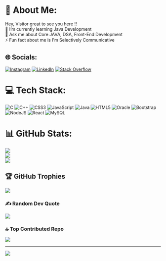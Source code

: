 # 💫 About Me:
Hey, Visitor great to see you here !!<br>🌱 I’m currently learning Java Development<br>💬 Ask me about Core JAVA, DSA, Front-End Development<br>⚡ Fun fact about me is I'm Selectively Communicative


## 🌐 Socials:
[![Instagram](https://img.shields.io/badge/Instagram-%23E4405F.svg?logo=Instagram&logoColor=white)](https://instagram.com/chaos_inmyvein) [![LinkedIn](https://img.shields.io/badge/LinkedIn-%230077B5.svg?logo=linkedin&logoColor=white)](https://linkedin.com/in/saumya-pandey-b12540206) [![Stack Overflow](https://img.shields.io/badge/-Stackoverflow-FE7A16?logo=stack-overflow&logoColor=white)](https://stackoverflow.com/users/saumya-pandey) 

# 💻 Tech Stack:
![C](https://img.shields.io/badge/c-%2300599C.svg?style=for-the-badge&logo=c&logoColor=white) ![C++](https://img.shields.io/badge/c++-%2300599C.svg?style=for-the-badge&logo=c%2B%2B&logoColor=white) ![CSS3](https://img.shields.io/badge/css3-%231572B6.svg?style=for-the-badge&logo=css3&logoColor=white) ![JavaScript](https://img.shields.io/badge/javascript-%23323330.svg?style=for-the-badge&logo=javascript&logoColor=%23F7DF1E) ![Java](https://img.shields.io/badge/java-%23ED8B00.svg?style=for-the-badge&logo=java&logoColor=white) ![HTML5](https://img.shields.io/badge/html5-%23E34F26.svg?style=for-the-badge&logo=html5&logoColor=white) ![Oracle](https://img.shields.io/badge/Oracle-F80000?style=for-the-badge&logo=oracle&logoColor=white) ![Bootstrap](https://img.shields.io/badge/bootstrap-%23563D7C.svg?style=for-the-badge&logo=bootstrap&logoColor=white) ![NodeJS](https://img.shields.io/badge/node.js-6DA55F?style=for-the-badge&logo=node.js&logoColor=white) ![React](https://img.shields.io/badge/react-%2320232a.svg?style=for-the-badge&logo=react&logoColor=%2361DAFB) ![MySQL](https://img.shields.io/badge/mysql-%2300f.svg?style=for-the-badge&logo=mysql&logoColor=white)
# 📊 GitHub Stats:
![](https://github-readme-stats.vercel.app/api?username=saumyaprashi&theme=dark&hide_border=false&include_all_commits=false&count_private=false)<br/>
![](https://github-readme-streak-stats.herokuapp.com/?user=saumyaprashi&theme=dark&hide_border=false)<br/>
![](https://github-readme-stats.vercel.app/api/top-langs/?username=saumyaprashi&theme=dark&hide_border=false&include_all_commits=false&count_private=false&layout=compact)

## 🏆 GitHub Trophies
![](https://github-profile-trophy.vercel.app/?username=saumyaprashi&theme=radical&no-frame=false&no-bg=true&margin-w=4)

### ✍️ Random Dev Quote
![](https://quotes-github-readme.vercel.app/api?type=horizontal&theme=gruvbox)

### 🔝 Top Contributed Repo
![](https://github-contributor-stats.vercel.app/api?username=saumyaprashi&limit=5&theme=dark&combine_all_yearly_contributions=true)

---
[![](https://visitcount.itsvg.in/api?id=saumyaprashi&icon=0&color=0)](https://visitcount.itsvg.in)

<!-- Proudly created with GPRM ( https://gprm.itsvg.in ) -->
